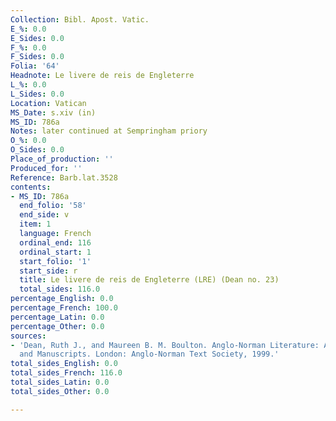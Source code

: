 ```yaml
---
Collection: Bibl. Apost. Vatic.
E_%: 0.0
E_Sides: 0.0
F_%: 0.0
F_Sides: 0.0
Folia: '64'
Headnote: Le livere de reis de Engleterre
L_%: 0.0
L_Sides: 0.0
Location: Vatican
MS_Date: s.xiv (in)
MS_ID: 786a
Notes: later continued at Sempringham priory
O_%: 0.0
O_Sides: 0.0
Place_of_production: ''
Produced_for: ''
Reference: Barb.lat.3528
contents:
- MS_ID: 786a
  end_folio: '58'
  end_side: v
  item: 1
  language: French
  ordinal_end: 116
  ordinal_start: 1
  start_folio: '1'
  start_side: r
  title: Le livere de reis de Engleterre (LRE) (Dean no. 23)
  total_sides: 116.0
percentage_English: 0.0
percentage_French: 100.0
percentage_Latin: 0.0
percentage_Other: 0.0
sources:
- 'Dean, Ruth J., and Maureen B. M. Boulton. Anglo-Norman Literature: A Guide to Texts
  and Manuscripts. London: Anglo-Norman Text Society, 1999.'
total_sides_English: 0.0
total_sides_French: 116.0
total_sides_Latin: 0.0
total_sides_Other: 0.0

---
```

